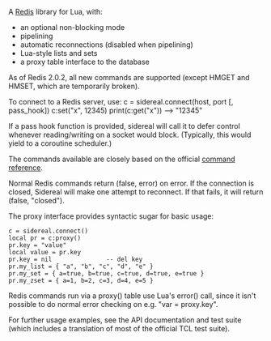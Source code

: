 A [Redis][] library for Lua, with:

 * an optional non-blocking mode
 * pipelining
 * automatic reconnections (disabled when pipelining)
 * Lua-style lists and sets
 * a proxy table interface to the database

As of Redis 2.0.2, all new commands are supported (except HMGET and HMSET,
which are temporarily broken).

To connect to a Redis server, use:
    c = sidereal.connect(host, port [, pass_hook])
    c:set("x", 12345)
    print(c:get("x"))         --> "12345"

If a pass hook function is provided, sidereal will call it to defer
control whenever reading/writing on a socket would block. (Typically,
this would yield to a coroutine scheduler.)

The commands available are closely based on the official [command reference][].

Normal Redis commands return (false, error) on error. If the connection
is closed, Sidereal will make one attempt to reconnect. If that fails,
it will return (false, "closed").

The proxy interface provides syntactic sugar for basic usage:

    c = sidereal.connect()
    local pr = c:proxy()
    pr.key = "value"
    local value = pr.key
    pr.key = nil               -- del key
    pr.my_list = { "a", "b", "c", "d", "e" }
    pr.my_set = { a=true, b=true, c=true, d=true, e=true }
    pr.my_zset = { a=1, b=2, c=3, d=4, e=5 }

Redis commands run via a proxy() table use Lua's error() call, since it
isn't possible to do normal error checking on e.g. "var = proxy.key".

For further usage examples, see the API documentation and test suite
(which includes a translation of most of the official TCL test suite).

[redis]: http://code.google.com/p/redis/
[command reference]: http://code.google.com/p/redis/wiki/CommandReference
